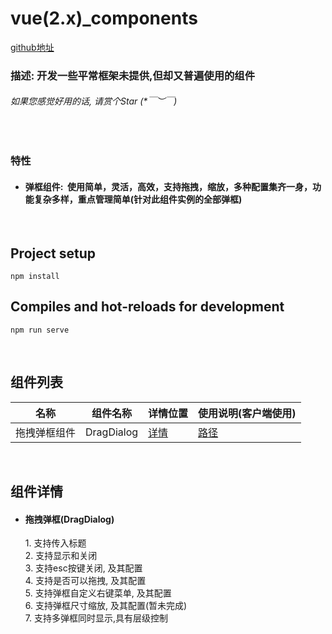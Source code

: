 # vue(2.x)_components 

[github地址](https://github.com/13201479182/vue_components)

### 描述: 开发一些平常框架未提供,但却又普遍使用的组件
###### 如果您感觉好用的话, 请赏个Star (*￣︶￣)
&nbsp;

### 特性
- #### 弹框组件: &nbsp;使用简单，灵活，高效，支持拖拽，缩放，多种配置集齐一身，功能复杂多样，重点管理简单(针对此组件实例的全部弹框)

&nbsp;

## Project setup
```
npm install
```

## Compiles and hot-reloads for development
```
npm run serve
```
&nbsp;

## 组件列表
| 名称 | 组件名称 | 详情位置 | 使用说明(客户端使用) |
|-----------|----------|---------|---------|
|拖拽弹框组件|DragDialog|[详情](#drag-dialog)|[路径](./src/example/1_dragdialog.vue)|

&nbsp;

## 组件详情
- <h4 id="drag-dialog">拖拽弹框(DragDialog)</h4>
    1. 支持传入标题<br/>
    2. 支持显示和关闭<br/>
    3. 支持esc按键关闭, 及其配置<br/>
    4. 支持是否可以拖拽, 及其配置<br/>
    5. 支持弹框自定义右键菜单, 及其配置</br>
    6. 支持弹框尺寸缩放, 及其配置(暂未完成)<br/>
    7. 支持多弹框同时显示,具有层级控制<br/>
    
